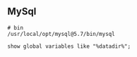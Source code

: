 ## MySql

```
# bin
/usr/local/opt/mysql@5.7/bin/mysql
```

```
show global variables like "%datadir%";
```